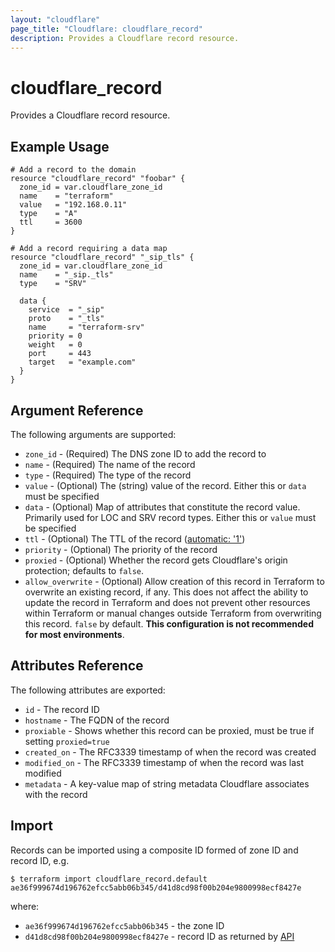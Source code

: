 ```yaml
---
layout: "cloudflare"
page_title: "Cloudflare: cloudflare_record"
description: Provides a Cloudflare record resource.
---
```


# cloudflare_record

Provides a Cloudflare record resource.

## Example Usage

```hcl
# Add a record to the domain
resource "cloudflare_record" "foobar" {
  zone_id = var.cloudflare_zone_id
  name    = "terraform"
  value   = "192.168.0.11"
  type    = "A"
  ttl     = 3600
}

# Add a record requiring a data map
resource "cloudflare_record" "_sip_tls" {
  zone_id = var.cloudflare_zone_id
  name    = "_sip._tls"
  type    = "SRV"

  data {
    service  = "_sip"
    proto    = "_tls"
    name     = "terraform-srv"
    priority = 0
    weight   = 0
    port     = 443
    target   = "example.com"
  }
}
```

## Argument Reference

The following arguments are supported:

- `zone_id` - (Required) The DNS zone ID to add the record to
- `name` - (Required) The name of the record
- `type` - (Required) The type of the record
- `value` - (Optional) The (string) value of the record. Either this or `data` must be specified
- `data` - (Optional) Map of attributes that constitute the record value. Primarily used for LOC and SRV record types. Either this or `value` must be specified
- `ttl` - (Optional) The TTL of the record ([automatic: '1'](https://api.cloudflare.com/#dns-records-for-a-zone-create-dns-record))
- `priority` - (Optional) The priority of the record
- `proxied` - (Optional) Whether the record gets Cloudflare's origin protection; defaults to `false`.
- `allow_overwrite` - (Optional) Allow creation of this record in Terraform to overwrite an existing record, if any. This does not affect the ability to update the record in Terraform and does not prevent other resources within Terraform or manual changes outside Terraform from overwriting this record. `false` by default. **This configuration is not recommended for most environments**.

## Attributes Reference

The following attributes are exported:

- `id` - The record ID
- `hostname` - The FQDN of the record
- `proxiable` - Shows whether this record can be proxied, must be true if setting `proxied=true`
- `created_on` - The RFC3339 timestamp of when the record was created
- `modified_on` - The RFC3339 timestamp of when the record was last modified
- `metadata` - A key-value map of string metadata Cloudflare associates with the record

## Import

Records can be imported using a composite ID formed of zone ID and record ID, e.g.

```
$ terraform import cloudflare_record.default ae36f999674d196762efcc5abb06b345/d41d8cd98f00b204e9800998ecf8427e
```

where:

- `ae36f999674d196762efcc5abb06b345` - the zone ID
- `d41d8cd98f00b204e9800998ecf8427e` - record ID as returned by [API](https://api.cloudflare.com/#dns-records-for-a-zone-list-dns-records)
